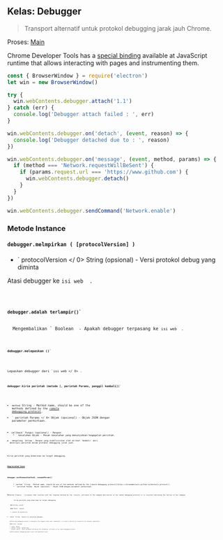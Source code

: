 ## Kelas: Debugger

> Transport alternatif untuk protokol debugging jarak jauh Chrome.

Proses: [Main](../glossary.md#main-process)

Chrome Developer Tools has a [special binding](https://chromedevtools.github.io/devtools-protocol/) available at JavaScript runtime that allows interacting with pages and instrumenting them.

```javascript
const { BrowserWindow } = require('electron')
let win = new BrowserWindow()

try {
  win.webContents.debugger.attach('1.1')
} catch (err) {
  console.log('Debugger attach failed : ', err)
}

win.webContents.debugger.on('detach', (event, reason) => {
  console.log('Debugger detached due to : ', reason)
})

win.webContents.debugger.on('message', (event, method, params) => {
  if (method === 'Network.requestWillBeSent') {
    if (params.request.url === 'https://www.github.com') {
      win.webContents.debugger.detach()
    }
  }
})

win.webContents.debugger.sendCommand('Network.enable')
```

### Metode Instance

#### `debugger.melmpirkan ( [protocolVersion] )`

* ` protocolVersion </ 0>  String (opsional) - Versi protokol debug yang diminta</li>
</ul>

<p>Atasi debugger ke <code>isi web </ 0> .</p>

<h4><code>debugger.adalah terlampir()`</h4> 
  Mengembalikan ` Boolean </ 0> - Apakah debugger terpasang ke <code>isi web </ 0> .</p>

<h4><code>debugger.melepaskan ()`</h4> 
  
  Lepaskan debugger dari `isi web </ 0> .</p>

<h4><code>debugger.kirim perintah (metode [, perintah Params, panggil kembali])`</h4> 
  
  * `method` String - Method name, should be one of the methods defined by the [remote debugging protocol](https://chromedevtools.github.io/devtools-protocol/).
  * ` perintah Params </ 0> Objek (opsional) - Objek JSON dengan parameter permintaan.</li>
<li><code>callback` Fungsi (opsional) - Respon 
    * ` kesalahan</ 0> Objek - Pesan kesalahan yang menunjukkan kegagalan perintah.</li>
<li><code> mengulang </ 0> Setiap - Respon yang didefinisikan oleh atribut 'kembali' dari
  deskripsi perintah dalam protokol debugging jarak jauh.</li>
</ul></li>
</ul>

<p>Kirim perintah yang diberikan ke target debugging.</p>

<p><strong><a href="promisification.md">Deprecated Soon</a></strong></p>

<h4><code>debugger.sendCommand(method[, commandParams])`</h4> 
      * `method` String - Method name, should be one of the methods defined by the [remote debugging protocol](https://chromedevtools.github.io/devtools-protocol/).
      * ` perintah Params </ 0> Objek (opsional) - Objek JSON dengan parameter permintaan.</li>
</ul>

<p>Returns <code>Promise<any>` - A promise that resolves with the response defined by the 'returns' attribute of the command description in the remote debugging protocol or is rejected indicating the failure of the command.</p> 
        Kirim perintah yang diberikan ke target debugging.
        
        ### Perihal contoh
        
        #### Event: 'detach'
        
        * `event</ 0> Acara</li>
<li><code>reason` String - Reason for detaching debugger.
        
        Emitted when debugging session is terminated. This happens either when `webContents` is closed or devtools is invoked for the attached `webContents`.
        
        #### Event: 'message'
        
        * `event` Sinyal
        * `method` String - Method name.
        * `params` Object - Event parameters defined by the 'parameters' attribute in the remote debugging protocol.
        
        Emitted whenever debugging target issues instrumentation event.